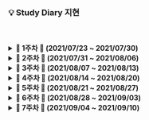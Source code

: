 ### 💡 Study Diary 지현



<br />
<br />

<details markdown="1">
<summary><strong> &#127804; 1주차 &#127804; (2021/07/23 ~ 2021/07/30)</strong></summary>
<br>
<br>


|     날짜     |                             내용                             |                        관련글·정리글                         |
| :----------: | :----------------------------------------------------------: | :----------------------------------------------------------: |
| **7/23(금)** | [Kotlin 기본 문법](https://github.com/sangilyoon-dev/SSAFY_6th_KotlinStudy/blob/main/%EC%9A%B0%EC%A7%80%ED%98%84/Kotlin%20%EA%B8%B0%EB%B3%B8%20%EB%AC%B8%EB%B2%95.md), 1단계 [2557](https://www.acmicpc.net/problem/2557), 2단계 [2884](https://www.acmicpc.net/problem/2884), 4단계 [10952](https://www.acmicpc.net/problem/10952), 5단계 [2577](https://www.acmicpc.net/problem/2577) | [Kotlin 기본 다지기](https://woojeenow.tistory.com/entry/Kotlin-%EA%B8%B0%EB%B3%B8-%EB%8B%A4%EC%A7%80%EA%B8%B0) |
| **7/24(토)** | [Kotlin 입출력](https://woojeenow.tistory.com/entry/Kotlin-%EC%9E%85%EC%B6%9C%EB%A0%A5), 3단계 [2739](https://www.acmicpc.net/problem/2739), 6단계 [4673](https://www.acmicpc.net/problem/4673), 7단계 [2908](https://www.acmicpc.net/problem/2908) | [Kotlin 기본 다지기 2](https://woojeenow.tistory.com/entry/Kotlin-%EA%B8%B0%EB%B3%B8-%EB%8B%A4%EC%A7%80%EA%B8%B0-2?category=879651) |
| **7/25(일)** | 8단계 [2869](https://www.acmicpc.net/problem/2869), 9단계 [9020](https://www.acmicpc.net/problem/9020), 10단계 [10872](https://www.acmicpc.net/problem/10872) | [Kotlin 기본 다지기 3](https://woojeenow.tistory.com/entry/Kotlin-%EA%B8%B0%EB%B3%B8-%EB%8B%A4%EC%A7%80%EA%B8%B0-3) |
| **7/26(월)** | 11단계 [7568](https://www.acmicpc.net/problem/7568)([풀이](./BOJ/7568_덩치.kt)), 12단계 [18870](https://www.acmicpc.net/problem/18870)([풀이](./BOJ/18870_좌표%20압축.kt)), [2750](https://www.acmicpc.net/problem/2750)([풀이](./BOJ/2750_수%20정렬하기.kt)) | [Kotlin 기본 다지기 4](https://woojeenow.tistory.com/entry/Kotlin-%EA%B8%B0%EB%B3%B8-%EB%8B%A4%EC%A7%80%EA%B8%B0-4) |
| **7/27(화)** | [Kotlin Collections](https://woojeenow.tistory.com/entry/Kotlin-Collections%EC%97%90-%EB%8C%80%ED%95%B4-%EC%95%8C%EC%95%84%EB%B3%B4%EC%9E%90-List-Map-Set), 14단계 [15649](https://www.acmicpc.net/problem/15649)([풀이](./BOJ/15649_N과%20M%20(1).kt)) |                                                              |
| **7/28(수)** | 15단계 [1003](https://www.acmicpc.net/problem/1003)([풀이](./BOJ/1003_피보나치%20함수.kt)), 16단계 [11399](https://www.acmicpc.net/problem/11399)([풀이](./BOJ/11399_ATM.kt)), 17단계 [2609](https://www.acmicpc.net/problem/2609)([풀이](./BOJ/2609_최대공약수와%20최소공배수.kt)) |                                                              |
| **7/29(목)** | [Kotlin Collection 함수 API](https://woojeenow.tistory.com/entry/Kotlin-Collection-%EA%B4%80%EB%A0%A8-%ED%95%A8%EC%88%98%EB%93%A4%EC%9D%84-%EC%95%8C%EC%95%84%EB%B3%B4%EC%9E%90-filter-map?category=879651), 18단계 [17298](https://www.acmicpc.net/problem/17298)([풀이](./BOJ/17298_오큰수.kt)), 19단계 [5430](https://www.acmicpc.net/problem/5430)([풀이](./BOJ/5430_AC.kt)) |                                                              |
| **7/30(금)** | 20단계 [2630](https://www.acmicpc.net/problem/2630)([풀이](./BOJ/2630_색종이%20만들기.kt)) | [[BOJ 2630] 오큰수](https://woojeenow.tistory.com/entry/BOJ-17298-%EC%98%A4%ED%81%B0%EC%88%98-cKotlin?category=877463) |

<br>

</details>



<details markdown="1">
<summary><strong> &#127804; 2주차 &#127804; (2021/07/31 ~ 2021/08/06)</strong></summary>
<br>
<br>


|     날짜     |                             내용                             |                        관련글·정리글                         |
| :----------: | :----------------------------------------------------------: | :----------------------------------------------------------: |
| **7/31(토)** | BOJ 1260 [DFS와 BFS](https://www.acmicpc.net/problem/1260)([풀이](./BOJ/1260_DFS와%20BFS.kt)), BOJ 1697 [숨바꼭질](https://www.acmicpc.net/problem/1697)([풀이](./BOJ/1697_숨바꼭질.kt)) |                                                              |
| **8/1(일)**  |                                                              |                                                              |
| **8/2(월)**  | 프로그래머스 [네트워크](https://programmers.co.kr/learn/courses/30/lessons/43162)([풀이](./Programmers/네트워크.kt))<br />BOJ 1520 [내리막 길](https://www.acmicpc.net/problem/1520)([풀이](./BOJ/1520_내리막%20길.kt)) | [[프로그래머스] 네트워크](https://woojeenow.tistory.com/entry/%ED%94%84%EB%A1%9C%EA%B7%B8%EB%9E%98%EB%A8%B8%EC%8A%A4-%EB%84%A4%ED%8A%B8%EC%9B%8C%ED%81%AC-cKotlin) |
| **8/3(화)**  | 프로그래머스 [문자열 압축](https://programmers.co.kr/learn/courses/30/lessons/60057)([풀이](./Programmers/문자열%20압축.kt))<br />BOJ 7785 [회사에 있는 사람](https://www.acmicpc.net/problem/7785)([풀이](./BOJ/7785_회사에%20있는%20사람.kt)) | [[프로그래머스] 문자열 압축](https://woojeenow.tistory.com/entry/%ED%94%84%EB%A1%9C%EA%B7%B8%EB%9E%98%EB%A8%B8%EC%8A%A4-%EB%AC%B8%EC%9E%90%EC%97%B4-%EC%95%95%EC%B6%95-ckotlin?category=877464) |
| **8/4(수)**  | BOJ 1251 [단어 나누기](https://www.acmicpc.net/problem/1251)([풀이](./BOJ/1251_단어%20나누기.kt)) |                                                              |
| **8/5(목)**  | BOJ 15681 [트리와 쿼리](https://www.acmicpc.net/problem/15681)([풀이](./BOJ/15681_트리와%20쿼리.kt)) |                                                              |
| **8/6(금)**  | 프로그래머스 [순위 검색](https://programmers.co.kr/learn/courses/30/lessons/72412)([풀이](./Programmers/순위%20검색.kt))<br />BOJ 15824 [너 봄에는 캡사이신이 맛있단다](https://www.acmicpc.net/problem/15824)([풀이](./BOJ/15824_너%20봄에는%20캡사이신이%20맛있단다.kt)) |                                                              |

<br>

</details>



<details markdown="1">
<summary><strong> &#127804; 3주차 &#127804; (2021/08/07 ~ 2021/08/13)</strong></summary>
<br>
<br>


|     날짜     |                             내용                             |                        관련글·정리글                         |
| :----------: | :----------------------------------------------------------: | :----------------------------------------------------------: |
| **8/7(토)**  | BOJ 7576 [토마토](https://www.acmicpc.net/problem/7576)([풀이](./BOJ/7576_토마토.kt))<br />BOJ 1012 [유기농 배추](https://www.acmicpc.net/problem/1012)([풀이](./BOJ/1012_유기농%20배추.kt)) | [[BOJ 7576] 토마토](https://woojeenow.tistory.com/entry/BOJ-7576-%ED%86%A0%EB%A7%88%ED%86%A0-ckotlin), [[BOJ 1012] 유기농 배추](https://woojeenow.tistory.com/entry/BOJ-1012-%EC%9C%A0%EA%B8%B0%EB%86%8D-%EB%B0%B0%EC%B6%94-ckotlin) |
| **8/8(일)**  | BOJ 2589 [보물섬](https://www.acmicpc.net/problem/2589)([풀이](./BOJ/2589_보물섬.kt)) | [[BOJ 2589] 보물섬](https://woojeenow.tistory.com/entry/BOJ-2589-%EB%B3%B4%EB%AC%BC%EC%84%AC-ckotlin) |
| **8/9(월)**  | BOJ 11660 [구간 합 구하기 5](https://www.acmicpc.net/problem/11660)([풀이](./BOJ/11660_구간%20합%20구하기%205.kt)) |                                                              |
| **8/10(화)** | BOJ 1157 [단어 공부](https://www.acmicpc.net/problem/1157)([풀이](./BOJ/1157_단어%20공부.kt)) |                                                              |
| **8/11(수)** |                                                              |                                                              |
| **8/12(목)** | BOJ 11441 [합 구하기](https://www.acmicpc.net/problem/11441)([풀이](./BOJ/11441_합%20구하기.kt))<br />BOJ 6597 [트리 복구](https://www.acmicpc.net/problem/6597)([풀이](./BOJ/6597_트리%20복구.kt)) |                                                              |
| **8/13(금)** |                                                              |                                                              |

<br>

</details>



<details markdown="1">
<summary><strong> &#127804; 4주차 &#127804; (2021/08/14 ~ 2021/08/20)</strong></summary>
<br>
<br>


|     날짜     |                             내용                             |                        관련글·정리글                         |
| :----------: | :----------------------------------------------------------: | :----------------------------------------------------------: |
| **8/14(토)** | BOJ 2870 [수학숙제](https://www.acmicpc.net/problem/2870)([풀이](./BOJ/2870_수학숙제.kt))<br />BOJ 11931 [수 정렬하기 4](https://www.acmicpc.net/problem/11931)([풀이](./BOJ/11931_수%20정렬하기%204.kt)) | [Kotlin 정규식](https://jeongupark-study-house.tistory.com/144) |
| **8/15(일)** | BOJ 11279 [최대 힙](https://www.acmicpc.net/problem/11279)([풀이](./BOJ/11279_최대%20힙.kt)) |                                                              |
| **8/16(월)** | BOJ 4256 [트리](https://www.acmicpc.net/problem/4256)([풀이](./BOJ/4256_트리.kt)) | [[BOJ 4256] 트리](https://woojeenow.tistory.com/entry/%EB%B0%B1%EC%A4%80-4256-%ED%8A%B8%EB%A6%AC-c?category=877463) |
| **8/17(화)** | BOJ 1743 [음식물 피하기](https://www.acmicpc.net/problem/1743)([풀이](./BOJ/1743_음식물%20피하기.kt)) |                                                              |
| **8/18(수)** |                                                              |                                                              |
| **8/19(목)** | BOJ 2800 [괄호 제거](https://www.acmicpc.net/problem/2800)([풀이](./BOJ/2800_괄호%20제거.kt)) |                                                              |
| **8/20(금)** |                                                              |                                                              |

<br>

</details>



<details markdown="1">
<summary><strong> &#127804; 5주차 &#127804; (2021/08/21 ~ 2021/08/27)</strong></summary>
<br>
<br>



|     날짜     |                             내용                             | 관련글·정리글 |
| :----------: | :----------------------------------------------------------: | :-----------: |
| **8/21(토)** | BOJ 11654 [아스키 코드](https://www.acmicpc.net/problem/11654)([풀이](./BOJ/11654_아스키%20코드.kt))<br />BOJ 2675 [문자열 반복](https://www.acmicpc.net/problem/2675)([풀이](./BOJ/2675_문자열%20반복.kt))<br />BOJ 2920 [음계](https://www.acmicpc.net/problem/2920)([풀이](./BOJ/2920_음계.kt))<br />BOJ 8958 [OX퀴즈](https://www.acmicpc.net/problem/8958)([풀이](./BOJ/8958_OX퀴즈.kt)) |               |
| **8/22(일)** | BOJ 1152 [단어의 개수](https://www.acmicpc.net/problem/1152)([풀이](./BOJ/1152_단어의%20개수.kt))<br />BOJ 1546 [평균](https://www.acmicpc.net/problem/1546)([풀이](./BOJ/1546_평균.kt))<br />BOJ 2475 [검증수](https://www.acmicpc.net/problem/2475)([풀이](./BOJ/2475_검증수.kt))<br />BOJ 3052 [나머지](https://www.acmicpc.net/problem/3052)([풀이](./BOJ/3052_나머지.kt)) |               |
| **8/23(월)** | BOJ 11050 [이항 계수 1](https://www.acmicpc.net/problem/11050)([풀이](./BOJ/11050_이항%20계수%201.kt))<br />BOJ 10250 [ACM 호텔](https://www.acmicpc.net/problem/10250)([풀이](./BOJ/10250_ACM%20호텔.kt))<br />BOJ 4153 [직각삼각형](https://www.acmicpc.net/problem/4153)([풀이](./BOJ/4153_직각삼각형.kt))<br />BOJ 1259 [팰린드롬수](https://www.acmicpc.net/problem/1259)([풀이](./BOJ/1259_팰린드롬수.kt)) |               |
| **8/24(화)** |                                                              |               |
| **8/25(수)** |                                                              |               |
| **8/26(목)** | BOJ 21317 [징검다리 건너기](https://www.acmicpc.net/problem/21317)([풀이](./BOJ/21317_징검다리%20건너기.kt))<br />BOJ 19598 [최소 회의실 개수](https://www.acmicpc.net/problem/19598)([풀이](./BOJ/19598_최소%20회의실%20개수.kt)) |               |
| **8/27(금)** | BOJ 21275 [폰 호석만](https://www.acmicpc.net/problem/21275)([풀이](./BOJ/21275_폰%20호석만.kt)) |               |

<br>

</details>



<details markdown="1">
<summary><strong> &#127804; 6주차 &#127804; (2021/08/28 ~ 2021/09/03)</strong></summary>
<br>
<br>



|     날짜     |                             내용                             |                        관련글·정리글                         |
| :----------: | :----------------------------------------------------------: | :----------------------------------------------------------: |
| **8/28(토)** |                                                              |                                                              |
| **8/29(일)** |                                                              |                                                              |
| **8/30(월)** | BOJ 20922 [겹치는 건 싫어](https://www.acmicpc.net/problem/20922)([풀이](./BOJ/21275_겹치는%20건%20싫어.kt)) | [[BOJ 20922] 겹치는 건 싫어](https://woojeenow.tistory.com/entry/BOJ-20922-%EA%B2%B9%EC%B9%98%EB%8A%94-%EA%B1%B4-%EC%8B%AB%EC%96%B4-CKotlin?category=877463) |
| **8/31(화)** | BOJ 1085 [직사각형에서 탈출](https://www.acmicpc.net/problem/1085)([풀이](./BOJ/1085_직사각형에서%20탈출.kt))<br />BOJ 15829 [Hashing](https://www.acmicpc.net/problem/15829)([풀이](./BOJ/15829_Hashing.kt)) |                                                              |
| **9/1(수)**  |                                                              |                                                              |
| **9/2(목)**  | BOJ 21608 [상어 초등학교](https://www.acmicpc.net/problem/21608)([풀이](./BOJ/21608_상어%20초등학교.kt))<br />BOJ 1915 [가장 큰 정사각형](https://www.acmicpc.net/problem/1915)([풀이](./BOJ/1915_가장%20큰%20정사각형.kt)) | [[BOJ 21608] 상어 초등학교](https://woojeenow.tistory.com/entry/BOJ-21608-%EC%83%81%EC%96%B4-%EC%B4%88%EB%93%B1%ED%95%99%EA%B5%90-Kotlin?category=877463) |
| **9/3(금)**  | 프로그래머스 [신규 아이디 추천](https://programmers.co.kr/learn/courses/30/lessons/72410)([풀이](./Programmers/신규%20아이디%20추천.kt)) | [정규표현식(Regex) 정리](https://hamait.tistory.com/342)<br />[정규식 테스트 사이트](https://regexr.com/) |

<br>

</details>



<details markdown="1">
<summary><strong> &#127804; 7주차 &#127804; (2021/09/04 ~ 2021/09/10)</strong></summary>
<br>
<br>




|     날짜     |                             내용                             | 관련글·정리글 |
| :----------: | :----------------------------------------------------------: | :-----------: |
| **9/4(토)**  |                                                              |               |
| **9/5(일)**  |                                                              |               |
| **9/6(월)**  | BOJ 15686 [치킨 배달](https://www.acmicpc.net/problem/15686)([풀이](./BOJ/15686_치킨%20배달.kt)) |               |
| **9/7(화)**  |                                                              |               |
| **9/8(수)**  | BOJ 16234 [인구 이동](https://www.acmicpc.net/problem/16234)([풀이](./BOJ/16234_인구%20이동.kt))<br />BOJ 13023 [ABCDE](https://www.acmicpc.net/problem/13023)([풀이](./BOJ/13023_ABCDE.kt)) |               |
| **9/9(목)**  |                                                              |               |
| **9/10(금)** |                                                              |               |

<br>

</details>


